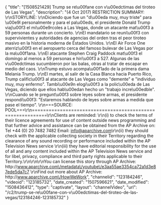{
    "title": "[1508521429] Trump se re\u00fane con v\u00edctimas del tiroteo de Las Vegas",
    "description": "(4 Oct 2017) RESTRICTION SUMMARY: \r\nSTORYLINE: \r\nDiciendo que fue un \"d\u00eda muy, muy triste\" para \u00e9l personalmente y para el pa\u00eds, el presidente Donald Trump viaj\u00f3 el mi\u00e9rcoles a Las Vegas, donde un atacante mat\u00f3 a 59 personas durante un concierto. \r\nEl mandatario se reuni\u00f3 con supervivientes y autoridades de agencias del orden tras el peor tiroteo masivo en la historia moderna de Estados Unidos. \r\nEl Air Force One aterriz\u00f3 en el aeropuerto cerca del famoso bulevar de Las Vegas por la ma\u00f1ana. \r\nEl atacante Stephen Craig Paddock mat\u00f3 el domingo al menos a 59 personas e hiri\u00f3 a 527. Algunas de las v\u00edctimas sucumbieron por las balas, otras al tratar de escapar en medio del caos. \r\nTrump estuvo acompa\u00f1ado de la primera dama Melania Trump. \r\nEl martes, al salir de la Casa Blanca hacia Puerto Rico, Trump calific\u00f3 al atacante de Las Vegas como \"demente\" e \"individuo muy, muy enfermo\". Tambi\u00e9n elogi\u00f3 a la polic\u00eda de Las Vegas, diciendo que ellos hab\u00edan hecho un \"trabajo incre\u00edble\". \r\nCuando se le pregunt\u00f3 sobre leyes sobre armas, el presidente respondi\u00f3: \"Estaremos hablando de leyes sobre armas a medida que pase el tiempo\". \r\n===SOURCE: POOL===\r\n===========================================================\r\nClients are reminded: \r\n(i) to check the terms of their licence agreements for use of content outside news programming and that further advice and assistance can be obtained from the AP Archive on: Tel +44 (0) 20 7482 7482 Email: info@aparchive.com\r\n(ii) they should check with the applicable collecting society in their Territory regarding the clearance of any sound recording or performance included within the AP Television News service \r\n(iii) they have editorial responsibility for the use of all and any content included within the AP Television News service and for libel, privacy, compliance and third party rights applicable to their Territory.\r\n\r\n\r\nYou can license this story through AP Archive: http:\/\/www.aparchive.com\/metadata\/youtube\/e3aa55ae3354ca72a1d3e87ede5da7c7 \r\nFind out more about AP Archive: http:\/\/www.aparchive.com\/HowWeWork",
    "channelid": "123184246",
    "videoid": "123185732",
    "date_created": "1507596621",
    "date_modified": "1508436412",
    "type": "captivate",
    "layout": "channelVideo",
    "url": "\/c2\/trump-se-re\u00fane-con-v\u00edctimas-del-tiroteo-de-las-vegas\/123184246-123185732"
}